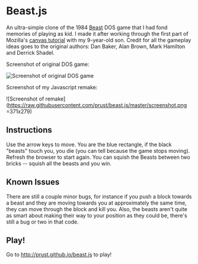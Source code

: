 # Beast.js

An ultra-simple clone of the 1984 [Beast](http://theodor.lauppert.ws/games/beast.htm) DOS game that I had fond memories of playing as kid. I made it after working through the first part of Mozilla's [canvas tutorial](https://developer.mozilla.org/en-US/docs/Web/API/Canvas_API/Tutorial) with my 9-year-old son. Credit for all the gameplay ideas goes to the original authors: Dan Baker, Alan Brown, Mark Hamilton and Derrick Shadel.

Screenshot of original DOS game:

![Screenshot of original DOS game](http://theodor.lauppert.ws/games/s/screen1/ascii/beast.png)

Screenshot of my Javascript remake:

![Screenshot of remake](https://raw.githubusercontent.com/prust/beast.js/master/screenshot.png =371x279)

## Instructions

Use the arrow keys to move. You are the blue rectangle, if the black "beasts" touch you, you die (you can tell because the game stops moving). Refresh the browser to start again. You can squish the Beasts between two bricks -- squish all the beasts and you win.

## Known Issues

There are still a couple minor bugs, for instance if you push a block towards a beast and they are moving towards you at approximately the same time, they can move through the block and kill you. Also, the beasts aren't quite as smart about making their way to your position as they could be, there's still a bug or two in that code.

## Play!

Go to http://prust.github.io/beast.js to play!
